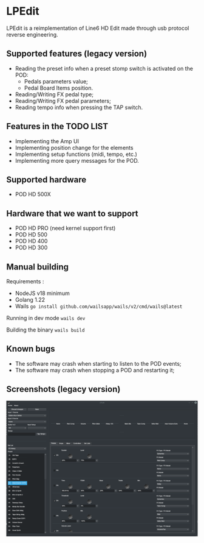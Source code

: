 # LPEdit

LPEdit is a reimplementation of Line6 HD Edit made through usb protocol reverse engineering.

## Supported features (legacy version)

- Reading the preset info when a preset stomp switch is activated on the POD:
  - Pedals parameters value;
  - Pedal Board Items position.
- Reading/Writing FX pedal type;
- Reading/Writing FX pedal parameters;
- Reading tempo info when pressing the TAP switch.

## Features in the TODO LIST

- Implementing the Amp UI
- Implementing position change for the elements
- Implementing setup functions (midi, tempo, etc.)
- Implementing more query messages for the POD.

## Supported hardware

- POD HD 500X

## Hardware that we want to support

- POD HD PRO (need kernel support first)
- POD HD 500
- POD HD 400
- POD HD 300

## Manual building

Requirements :

- NodeJS v18 minimum
- Golang 1.22
- Wails `go install github.com/wailsapp/wails/v2/cmd/wails@latest`

Running in dev mode `wails dev`

Building the binary `wails build`

## Known bugs

- The software may crash when starting to listen to the POD events;
- The software may crash when stopping a POD and restarting it;

## Screenshots (legacy version)

![Alt text](/screenshots/Preset.png?raw=true "Preset management")
